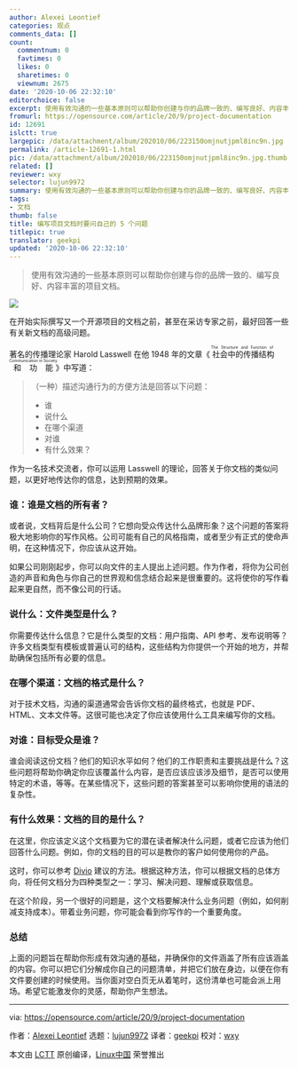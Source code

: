 ```yaml
---
author: Alexei Leontief
categories: 观点
comments_data: []
count:
  commentnum: 0
  favtimes: 0
  likes: 0
  sharetimes: 0
  viewnum: 2675
date: '2020-10-06 22:32:10'
editorchoice: false
excerpt: 使用有效沟通的一些基本原则可以帮助你创建与你的品牌一致的、编写良好、内容丰富的项目文档。
fromurl: https://opensource.com/article/20/9/project-documentation
id: 12691
islctt: true
largepic: /data/attachment/album/202010/06/223150omjnutjpml8inc9n.jpg
permalink: /article-12691-1.html
pic: /data/attachment/album/202010/06/223150omjnutjpml8inc9n.jpg.thumb.jpg
related: []
reviewer: wxy
selector: lujun9972
summary: 使用有效沟通的一些基本原则可以帮助你创建与你的品牌一致的、编写良好、内容丰富的项目文档。
tags:
- 文档
thumb: false
title: 编写项目文档时要问自己的 5 个问题
titlepic: true
translator: geekpi
updated: '2020-10-06 22:32:10'
---
```



> 
> 使用有效沟通的一些基本原则可以帮助你创建与你的品牌一致的、编写良好、内容丰富的项目文档。
> 
> 
> 


![](/data/attachment/album/202010/06/223150omjnutjpml8inc9n.jpg)


在开始实际撰写又一个开源项目的文档之前，甚至在采访专家之前，最好回答一些有关新文档的高级问题。


著名的传播理论家 Harold Lasswell 在他 1948 年的文章《<ruby> 社会中的传播结构和功能 <rt>  The Structure and Function of Communication in Society </rt></ruby>》中写道：



> 
> （一种）描述沟通行为的方便方法是回答以下问题：
> 
> 
> * 谁
> * 说什么
> * 在哪个渠道
> * 对谁
> * 有什么效果？
> 
> 
> 


作为一名技术交流者，你可以运用 Lasswell 的理论，回答关于你文档的类似问题，以更好地传达你的信息，达到预期的效果。


### 谁：谁是文档的所有者？


或者说，文档背后是什么公司？它想向受众传达什么品牌形象？这个问题的答案将极大地影响你的写作风格。公司可能有自己的风格指南，或者至少有正式的使命声明，在这种情况下，你应该从这开始。


如果公司刚刚起步，你可以向文件的主人提出上述问题。作为作者，将你为公司创造的声音和角色与你自己的世界观和信念结合起来是很重要的。这将使你的写作看起来更自然，而不像公司的行话。


### 说什么：文件类型是什么？


你需要传达什么信息？它是什么类型的文档：用户指南、API 参考、发布说明等？许多文档类型有模板或普遍认可的结构，这些结构为你提供一个开始的地方，并帮助确保包括所有必要的信息。


### 在哪个渠道：文档的格式是什么？


对于技术文档，沟通的渠道通常会告诉你文档的最终格式，也就是 PDF、HTML、文本文件等。这很可能也决定了你应该使用什么工具来编写你的文档。


### 对谁：目标受众是谁？


谁会阅读这份文档？他们的知识水平如何？他们的工作职责和主要挑战是什么？这些问题将帮助你确定你应该覆盖什么内容，是否应该应该涉及细节，是否可以使用特定的术语，等等。在某些情况下，这些问题的答案甚至可以影响你使用的语法的复杂性。


### 有什么效果：文档的目的是什么？


在这里，你应该定义这个文档要为它的潜在读者解决什么问题，或者它应该为他们回答什么问题。例如，你的文档的目的可以是教你的客户如何使用你的产品。


这时，你可以参考 [Divio](https://documentation.divio.com/) 建议的方法。根据这种方法，你可以根据文档的总体方向，将任何文档分为四种类型之一：学习、解决问题、理解或获取信息。


在这个阶段，另一个很好的问题是，这个文档要解决什么业务问题（例如，如何削减支持成本）。带着业务问题，你可能会看到你写作的一个重要角度。


### 总结


上面的问题旨在帮助你形成有效沟通的基础，并确保你的文件涵盖了所有应该涵盖的内容。你可以把它们分解成你自己的问题清单，并把它们放在身边，以便在你有文件要创建的时候使用。当你面对空白页无从着笔时，这份清单也可能会派上用场。希望它能激发你的灵感，帮助你产生想法。




---


via: <https://opensource.com/article/20/9/project-documentation>


作者：[Alexei Leontief](https://opensource.com/users/alexeileontief) 选题：[lujun9972](https://github.com/lujun9972) 译者：[geekpi](https://github.com/geekpi) 校对：[wxy](https://github.com/wxy)


本文由 [LCTT](https://github.com/LCTT/TranslateProject) 原创编译，[Linux中国](https://linux.cn/) 荣誉推出